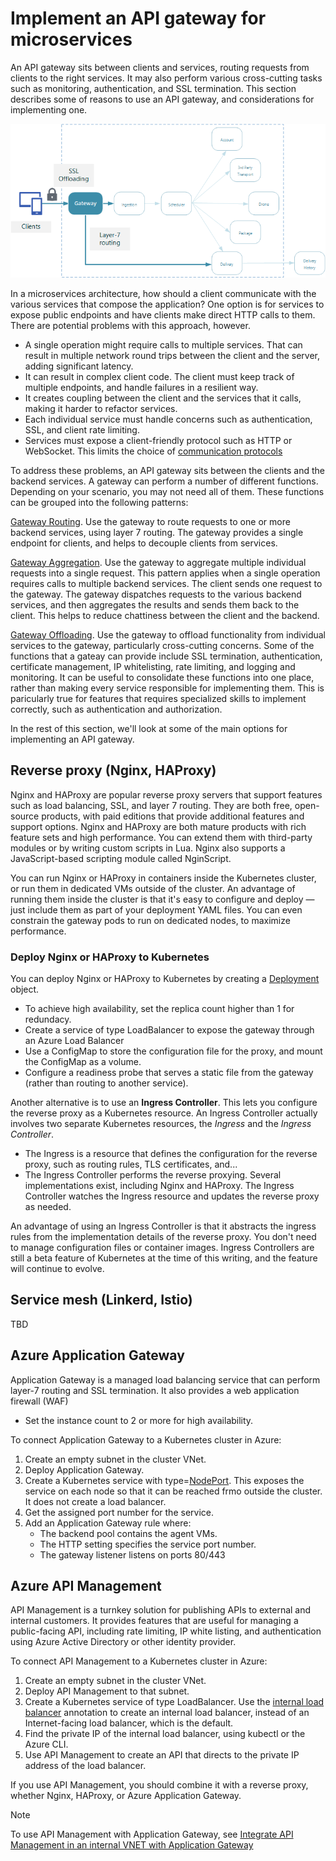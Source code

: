 # Implement an API gateway for microservices

An API gateway sits between clients and services, routing requests from clients to the right services. It may also perform various cross-cutting tasks such as monitoring, authentication, and SSL termination. This section describes some of reasons to use an API gateway, and considerations for implementing one.

![](./images/gateway.png)

In a microservices architecture, how should a client communicate with the various services that compose the application? One option is for services to expose public endpoints and have clients make direct HTTP calls to them. There are potential problems with this approach, however. 

- A single operation might require calls to multiple services. That can result in multiple network round trips between the client and the server, adding significant latency. 
- It can result in complex client code. The client must keep track of multiple endpoints, and handle failures in a resilient way. 
- It creates coupling between the client and the services that it calls, making it harder to refactor services.
- Each individual service must handle concerns such as authentication, SSL, and client rate limiting. 
- Services must expose a client-friendly protocol such as HTTP or WebSocket. This limits the choice of [communication protocols](./interservice-communication.md) 

To address these problems, an API gateway sits between the clients and the backend services. A gateway can perform a number of different functions. Depending on your scenario, you may not need all of them. These functions can be grouped into the following patterns:

[Gateway Routing](../patterns/gateway-routing.md). Use the gateway to route requests to one or more backend services, using layer 7 routing. The gateway provides a single endpoint for clients, and helps to decouple clients from services. 

[Gateway Aggregation](../patterns/gateway-aggregation.md). Use the gateway to aggregate multiple individual requests into a single request. This pattern applies when a single operation requires calls to multiple backend services. The client sends one request to the gateway. The gateway dispatches requests to the various backend services, and then aggregates the results and sends them back to the client. This helps to reduce chattiness between the client and the backend. 

[Gateway Offloading](../patterns/gateway-offloading.md). Use the gateway to offload functionality from individual services to the gateway, particularly cross-cutting concerns. Some of the functions that a gateay can provide include SSL termination, authentication, certificate management, IP whitelisting, rate limiting, and logging and monitoring. It can be useful to consolidate these functions into one place, rather than making every service responsible for implementing them. This is paricularly true for features that requires specialized skills to implement correctly, such as authentication and authorization. 

In the rest of this section, we'll look at some of the main options for implementing an API gateway.

## Reverse proxy (Nginx, HAProxy)

Nginx and HAProxy are popular reverse proxy servers that support features such as load balancing, SSL, and layer 7 routing. They are both free, open-source products, with paid editions that provide additional features and support options. Nginx and HAProxy are both mature products with rich feature sets and high performance. You can extend them with third-party modules or by writing custom scripts in Lua. Nginx also supports a JavaScript-based scripting module called NginScript.

You can run Nginx or HAProxy in containers inside the Kubernetes cluster, or run them in dedicated VMs outside of the cluster. An advantage of running them inside the cluster is that it's easy to configure and deploy &mdash; just include them as part of your deployment YAML files. You can even constrain the gateway pods to run on dedicated nodes, to maximize performance.

### Deploy Nginx or HAProxy to Kubernetes

You can deploy Nginx or HAProxy to Kubernetes by creating a [Deployment](https://kubernetes.io/docs/concepts/workloads/controllers/deployment/) object. 

- To achieve high availability, set the replica count higher than 1 for redundacy.  
- Create a service of type LoadBalancer to expose the gateway through an Azure Load Balancer
- Use a ConfigMap to store the configuration file for the proxy, and mount the ConfigMap as a volume. 
- Configure a readiness probe that serves a static file from the gateway (rather than routing to another service).

Another alternative is to use an **Ingress Controller**. This lets you configure the reverse proxy as a Kubernetes resource. An Ingress Controller actually involves two separate Kubernetes resources, the *Ingress* and the *Ingress Controller*.

- The Ingress is a resource that defines the configuration for the reverse proxy, such as routing rules, TLS certificates, and...
- The Ingress Controller performs the reverse proxying. Several implementations exist, including Nginx and HAProxy. The Ingress Controller watches the Ingress resource and updates the reverse proxy as needed.

An advantage of using an Ingress Controller is that it abstracts the ingress rules from the implementation details of the reverse proxy. You don't need to manage configuration files or container images. Ingress Controllers are still a beta feature of Kubernetes at the time of this writing, and the feature will continue to evolve.

## Service mesh (Linkerd, Istio)

TBD

## Azure Application Gateway

Application Gateway is a managed load balancing service that can perform layer-7 routing and SSL termination. It also provides a web application firewall (WAF)

- Set the instance count to 2 or more for high availability.

To connect Application Gateway to a Kubernetes cluster in Azure:

1. Create an empty subnet in the cluster VNet.
2. Deploy Application Gateway.
3. Create a Kubernetes service with type=[NodePort](https://kubernetes.io/docs/concepts/services-networking/service/#type-nodeport). This exposes the service on each node so that it can be reached frmo outside the cluster. It does not create a load balancer.
5. Get the assigned port number for the service.
6. Add an Application Gateway rule where:
    - The backend pool contains the agent VMs.
    - The HTTP setting specifies the service port number.
    - The gateway listener listens on ports 80/443
    

## Azure API Management 

API Management is a turnkey solution for publishing APIs to external and internal customers. It provides features that are useful for managing a public-facing API, including rate limiting, IP white listing, and authentication using Azure Active Directory or other identity provider.

To connect API Management to a Kubernetes cluster in Azure:

1. Create an empty subnet in the cluster VNet.
2. Deploy API Management to that subnet.
3. Create a Kubernetes service of type LoadBalancer. Use the [internal load balancer](https://kubernetes.io/docs/concepts/services-networking/service/#internal-load-balancer) annotation to create an internal load balancer, instead of an Internet-facing load balancer, which is the default.
4. Find the private IP of the internal load balancer, using kubectl or the Azure CLI.
5. Use API Management to create an API that directs to the private IP address of the load balancer.

If you use API Management, you should combine it with a reverse proxy, whether Nginx, HAProxy, or Azure Application Gateway.

> [!NOTE]
> To use API Management with Application Gateway, see [Integrate API Management in an internal VNET with Application Gateway](/azure/api-management/api-management-howto-integrate-internal-vnet-appgateway)





